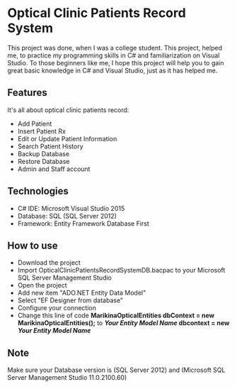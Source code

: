 # Optical Clinic Patients Record System
This project was done, when I was a college student. This project, helped me, to practice my programming skills in C# and familiarization on Visual Studio. To those beginners like me, I hope this project will help you to gain great basic knowledge in C# and Visual Studio, just as it has helped me.

## Features
It's all about optical clinic patients record: 
- Add Patient 
- Insert Patient Rx 
- Edit or Update Patient Information 
- Search Patient History
- Backup Database 
- Restore Database
- Admin and Staff account

## Technologies 
- C# IDE: Microsoft Visual Studio 2015 
- Database: SQL (SQL Server 2012) 
- Framework: Entity Framework Database First

## How to use
- Download the project
- Import OpticalClinicPatientsRecordSystemDB.bacpac to your Microsoft SQL Server Management Studio
- Open the project
- Add new item "ADO.NET Entity Data Model"
- Select "EF Designer from database"
- Configure your connection
- Change this line of code **MarikinaOpticalEntities dbContext = new MarikinaOpticalEntities();** to **<i>Your Entity Model Name</i> dbcontext = new <i> Your Entity Model Name</i>**

## Note
Make sure your Database version is (SQL Server 2012) and (Microsoft SQL Server Management Studio	11.0.2100.60)

